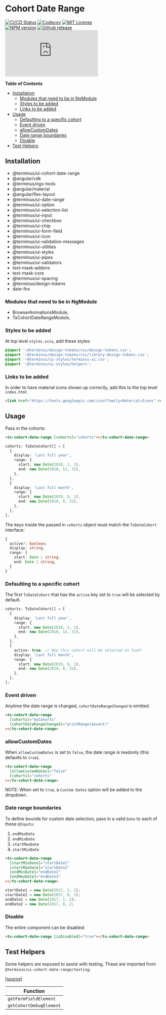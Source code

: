 <h1>Cohort Date Range</h1>

[![CI/CD Status][github-action-badge]][github-action-link] [![Codecov][codecov-badge]][codecov-project] [![MIT License][license-image]][license-url]  
[![NPM version][npm-version-image]][npm-package] [![Github release][gh-release-badge]][gh-releases] [![Library size][file-size-badge]][raw-distribution-js]

<!-- START doctoc generated TOC please keep comment here to allow auto update -->
<!-- DON'T EDIT THIS SECTION, INSTEAD RE-RUN doctoc TO UPDATE -->
**Table of Contents**

- [Installation](#installation)
  - [Modules that need to be in NgModule](#modules-that-need-to-be-in-ngmodule)
  - [Styles to be added](#styles-to-be-added)
  - [Links to be added](#links-to-be-added)
- [Usage](#usage)
  - [Defaulting to a specific cohort](#defaulting-to-a-specific-cohort)
  - [Event driven](#event-driven)
  - [allowCustomDates](#allowcustomdates)
  - [Date range boundaries](#date-range-boundaries)
  - [Disable](#disable)
- [Test Helpers](#test-helpers)

<!-- END doctoc generated TOC please keep comment here to allow auto update -->

## Installation

  * @terminus/ui-cohort-date-range
  * @angular/cdk
  * @terminus/ngx-tools
  * @angular/material
  * @angular/flex-layout
  * @terminus/ui-date-range
  * @terminus/ui-option
  * @terminus/ui-selection-list
  * @terminus/ui-input
  * @terminus/ui-checkbox
  * @terminus/ui-chip
  * @terminus/ui-form-field
  * @terminus/ui-icon
  * @terminus/ui-validation-messages
  * @terminus/ui-utilities
  * @terminus/ui-styles
  * @terminus/ui-pipes
  * @terminus/ui-validators
  * text-mask-addons
  * text-mask-core
  * @terminus/ui-spacing
  * @terminus/design-tokens
  * date-fns

### Modules that need to be in NgModule

  * BrowserAnimationsModule,
  * TsCohortDateRangeModule,

### Styles to be added

 At top level `styles.scss`, add these styles:

```css
@import '~@terminus/design-tokens/css/design-tokens.css';
@import '~@terminus/design-tokens/css/library-design-tokens.css';
@import '~@terminus/ui-styles/terminus-ui.css';
@import '~@terminus/ui-styles/helpers';
```

### Links to be added

In order to have material icons shown up correctly, add this to the top level `index.html`

```html
<link href="https://fonts.googleapis.com/icon?family=Material+Icons" rel="stylesheet">
```

## Usage

Pass in the cohorts:

```html
<ts-cohort-date-range [cohorts]="cohorts"></ts-cohort-date-range>
```

```typescript
cohorts: TsDateCohort[] = [
  {
    display: 'Last full year',
    range: {
      start: new Date(2018, 1, 1),
      end: new Date(2018, 12, 31),
    },
  },
  {
    display: 'Last full month',
    range: {
      start: new Date(2019, 8, 1),
      end: new Date(2019, 8, 31),
    },
  },
];
```

The keys inside the passed in `cohorts` object must match the `TsDateCohort` interface:

```typescript
{
  active?: boolean;
  display: string,
  range: {
    start: Date | string,
    end: Date | string,
  }
}
```

### Defaulting to a specific cohort

The first `TsDateCohort` that has the `active` key set to `true` will be selected by default.

```typescript
cohorts: TsDateCohort[] = [
  {
    display: 'Last full year',
    range: {
      start: new Date(2018, 1, 1),
      end: new Date(2018, 12, 31),
    },
  },
  {
    active: true, // Now this cohort will be selected on load!
    display: 'Last full month',
    range: {
      start: new Date(2019, 8, 1),
      end: new Date(2019, 8, 31),
    },
  },
];
```

### Event driven

Anytime the date range is changed, `cohortDateRangeChanged` is emitted.

```html
<ts-cohort-date-range
  [cohorts]="myCohorts"
  (cohortDateRangeChanged)="printRange($event)"
></ts-cohort-date-range>
```

### allowCustomDates

When `allowCustomDates` is set to `false`, the date range is readonly (this defaults to `true`).

```html
<ts-cohort-date-range
  [allowCustomDates]="false"
  [cohorts]="cohorts"
></ts-cohort-date-range>
```

NOTE: When set to `true`, a `Custom Dates` option will be added to the dropdown.


### Date range boundaries

To define bounds for custom date selection, pass in a valid `Date` to each of these `@Inputs`:

1. `endMaxDate`
1. `endMinDate`
1. `startMaxDate`
1. `startMinDate`

```html
<ts-cohort-date-range
  [startMinDate]="startDate1"
  [startMaxDate]="startDate2"
  [endMinDate]="endDate1"
  [endMaxDate]="endDate2"
></ts-cohort-date-range>
```

```typescript
startDate1 = new Date(2017, 1, 1);
startDate2 = new Date(2017, 8, 1);
endDate1 = new Date(2017, 1, 2);
endDate2 = new Date(2017, 8, 2;
```


### Disable

The entire component can be disabled:

```html
<ts-cohort-date-range [isDisabled]="true"></ts-cohort-date-range>
```

## Test Helpers

Some helpers are exposed to assist with testing. These are imported from `@terminus/ui-cohort-date-range/testing`;

[[source]][test-helpers-src]

|        Function         |
|-------------------------|
| `getFormFieldElement`   |
| `getCohortDebugElement` |


<!-- Links -->
[test-helpers-src]:    testing/src/test-helpers.ts
[license-url]:         https://github.com/GetTerminus/terminus-oss/blob/master/LICENSE
[license-image]:       http://img.shields.io/badge/license-MIT-blue.svg
[codecov-project]:     https://codecov.io/gh/GetTerminus/terminus-oss
[codecov-badge]:       https://codecov.io/gh/GetTerminus/terminus-oss/branch/master/graph/badge.svg
[npm-version-image]:   http://img.shields.io/npm/v/@terminus/ui-button.svg
[npm-package]:         https://www.npmjs.com/package/@terminus/ui-button
[gh-release-badge]:    https://img.shields.io/github/release/GetTerminus/terminus-oss.svg
[gh-releases]:         https://github.com/GetTerminus/terminus-ui/releases/
[github-action-badge]: https://github.com/GetTerminus/terminus-oss/workflows/Release%20CI/badge.svg
[github-action-link]:  https://github.com/GetTerminus/terminus-oss/actions?query=workflow%3A%22CI+Release%22
[file-size-badge]:     http://img.badgesize.io/https://unpkg.com/@terminus/ui-button/bundles/terminus-ui-button.umd.min.js?compression=gzip
[raw-distribution-js]: https://unpkg.com/@terminus/ui-button/bundles/terminus-ui-button.umd.js

